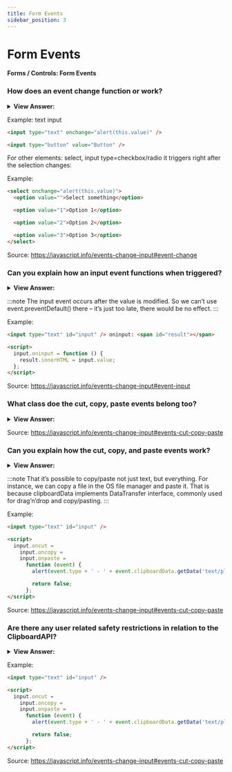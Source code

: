 ```yaml
---
title: Form Events
sidebar_position: 3
---
```


# Form Events

**Forms / Controls: Form Events**

<head>
  <title>Form Events - JavaScript Interview Questions & Answers</title>
  <meta charSet="utf-8" />
</head>

### How does an event change function or work?

<details>
  <summary><strong>View Answer:</strong></summary>
  <div>
  <div><strong>Interview Response:</strong> The change event triggers when the element has finished changing. Depending on the kind of element being changed and the way the user interacts with the element, the change event fires at a different moment. For text inputs that means that the event occurs when it loses focus.
    </div>
  </div>
</details>

Example: text input

```html
<input type="text" onchange="alert(this.value)" />

<input type="button" value="Button" />
```

For other elements: select, input type=checkbox/radio it triggers right after the selection changes:

Example:

```html
<select onchange="alert(this.value)">
  <option value="">Select something</option>

  <option value="1">Option 1</option>

  <option value="2">Option 2</option>

  <option value="3">Option 3</option>
</select>
```

Source: <https://javascript.info/events-change-input#event-change>

### Can you explain how an input event functions when triggered?

<details>
  <summary><strong>View Answer:</strong></summary>
  <div>
  <div><strong>Interview Response:</strong> The input event triggers every time after a value is modified by the user. Unlike keyboard events, it triggers on any value change, even those that does not involve keyboard actions: pasting with a mouse or using speech recognition to dictate the text. If we want to handle every modification of an &#8249;input&#8250; then this event is the best choice. On the other hand, input event does not trigger on keyboard input and other actions that do not involve value change, e.g., pressing arrow keys ⇦ ⇨ while in the input.
    </div>
  </div>
</details>

:::note
The input event occurs after the value is modified. So we can’t use event.preventDefault() there – it’s just too late, there would be no effect.
:::

Example:

```html
<input type="text" id="input" /> oninput: <span id="result"></span>

<script>
  input.oninput = function () {
    result.innerHTML = input.value;
  };
</script>
```

Source: <https://javascript.info/events-change-input#event-input>

### What class doe the cut, copy, paste events belong too?

<details>
  <summary><strong>View Answer:</strong></summary>
  <div>
  <div><strong>Interview Response:</strong> They belong to ClipboardEvent class and provide access to the data that is copied/pasted.
    </div>
  </div>
</details>

Source: <https://javascript.info/events-change-input#events-cut-copy-paste>

### Can you explain how the cut, copy, and paste events work?

<details>
  <summary><strong>View Answer:</strong></summary>
  <div>
  <div><strong>Interview Response:</strong> These events occur on cutting/copying/pasting a value. They belong to ClipboardEvent class and provide access to the data that is copied/pasted. We also can use event.preventDefault() to abort the action, then nothing gets copied/pasted.
    </div>
  </div>
</details>

:::note
That it’s possible to copy/paste not just text, but everything. For instance, we can copy a file in the OS file manager and paste it. That is because clipboardData implements DataTransfer interface, commonly used for drag’n’drop and copy/pasting.
:::

Example:

```html
<input type="text" id="input" />

<script>
  input.oncut =
    input.oncopy =
    input.onpaste =
      function (event) {
        alert(event.type + ' - ' + event.clipboardData.getData('text/plain'));

        return false;
      };
</script>
```

Source: <https://javascript.info/events-change-input#events-cut-copy-paste>

### Are there any user related safety restrictions in relation to the ClipboardAPI?

<details>
  <summary><strong>View Answer:</strong></summary>
  <div>
  <div><strong>Interview Response:</strong> Yes, the clipboard is a “global” OS-level application program interface. So, most browsers allow read/write access to the clipboard only in the scope of certain user actions for the safety, e.g., in onclick event handlers. Also, it is forbidden to generate “custom” clipboard events with dispatchEvent in all browsers except Firefox.
    </div>
  </div>
</details>

Example:

```html
<input type="text" id="input" />

<script>
  input.oncut =
    input.oncopy =
    input.onpaste =
      function (event) {
        alert(event.type + ' - ' + event.clipboardData.getData('text/plain'));

        return false;
      };
</script>
```

Source: <https://javascript.info/events-change-input#events-cut-copy-paste>
